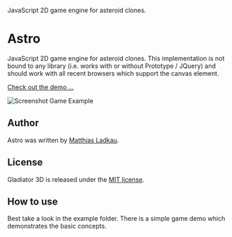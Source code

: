 JavaScript 2D game engine for asteroid clones. 
	
# Astro

JavaScript 2D game engine for asteroid clones. This implementation is not bound to any library (i.e. works with or without Prototype / JQuery) and should work with all recent browsers which support the canvas element.

[Check out the demo ...](https://rawgit.com/krotik/astro/master/examples/game_demo/index.html)

![Screenshot Game Example](https://github.com/krotik/astro/blob/master/examples/game_demo/img/screenshot.png?raw=true)

## Author

Astro was written by [Matthias Ladkau](http://www.ladkau.de).

## License

Gladiator 3D is released under the [MIT license](http://mit-license.org).

## How to use

Best take a look in the example folder. There is a simple game demo which demonstrates the basic concepts.
